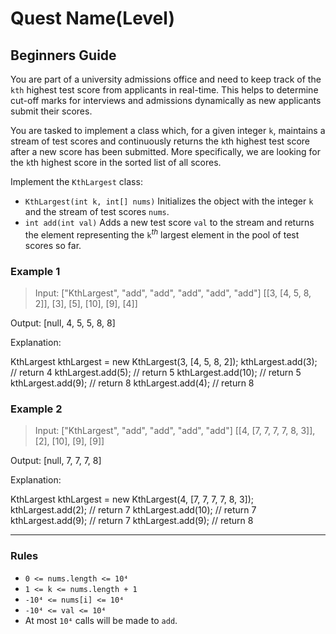 # Quest Name(Level)

## Beginners Guide

You are part of a university admissions office and need to keep track of the `kth` highest test score from applicants in real-time. This helps to determine cut-off marks for interviews and admissions dynamically as new applicants submit their scores.

You are tasked to implement a class which, for a given integer `k`, maintains a stream of test scores and continuously returns the `k`th highest test score after a new score has been submitted. More specifically, we are looking for the `k`th highest score in the sorted list of all scores.

Implement the `KthLargest` class:

* `KthLargest(int k, int[] nums)` Initializes the object with the integer `k` and the stream of test scores `nums`.
* `int add(int val)` Adds a new test score `val` to the stream and returns the element representing the `k`$^{th}$ largest element in the pool of test scores so far.

### Example 1

>Input:
["KthLargest", "add", "add", "add", "add", "add"]
[[3, [4, 5, 8, 2]], [3], [5], [10], [9], [4]]

Output: [null, 4, 5, 5, 8, 8]

Explanation:

KthLargest kthLargest = new KthLargest(3, [4, 5, 8, 2]);
kthLargest.add(3); // return 4
kthLargest.add(5); // return 5
kthLargest.add(10); // return 5
kthLargest.add(9); // return 8
kthLargest.add(4); // return 8

### Example 2

>Input:
["KthLargest", "add", "add", "add", "add"]
[[4, [7, 7, 7, 7, 8, 3]], [2], [10], [9], [9]]

Output: [null, 7, 7, 7, 8]

Explanation:

KthLargest kthLargest = new KthLargest(4, [7, 7, 7, 7, 8, 3]);
kthLargest.add(2); // return 7
kthLargest.add(10); // return 7
kthLargest.add(9); // return 7
kthLargest.add(9); // return 8

---

### Rules

* `0 <= nums.length <= 10⁴`
* `1 <= k <= nums.length + 1`
* `-10⁴ <= nums[i] <= 10⁴`
* `-10⁴ <= val <= 10⁴`
* At most `10⁴` calls will be made to `add`.
